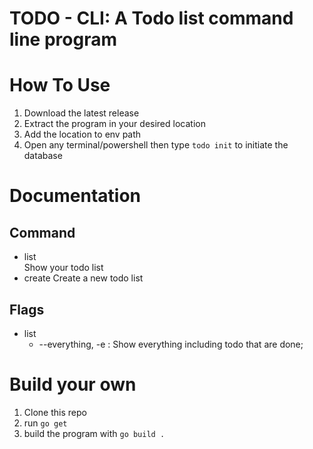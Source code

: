 # TODO - CLI: A Todo list command line program

# How To Use
1. Download the latest release
2. Extract the program in your desired location
3. Add the location to env path
4. Open any terminal/powershell then type `todo init` to initiate the database

# Documentation
## Command
- list  
    Show your todo list
- create
    Create a new todo list


## Flags
- list
    - --everything, -e : Show everything including todo that are done; 


# Build your own
1. Clone this repo
2. run `go get`
3. build the program with `go build .`